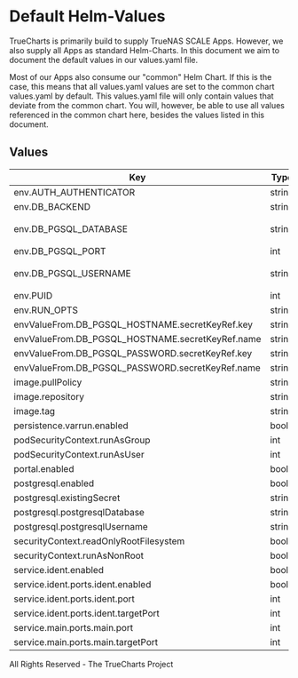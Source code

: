 # Default Helm-Values

TrueCharts is primarily build to supply TrueNAS SCALE Apps.
However, we also supply all Apps as standard Helm-Charts. In this document we aim to document the default values in our values.yaml file.

Most of our Apps also consume our "common" Helm Chart.
If this is the case, this means that all values.yaml values are set to the common chart values.yaml by default. This values.yaml file will only contain values that deviate from the common chart.
You will, however, be able to use all values referenced in the common chart here, besides the values listed in this document.

## Values

| Key | Type | Default | Description |
|-----|------|---------|-------------|
| env.AUTH_AUTHENTICATOR | string | `"Database"` |  |
| env.DB_BACKEND | string | `"PostgreSQL"` |  |
| env.DB_PGSQL_DATABASE | string | `"{{ .Values.postgresql.postgresqlDatabase }}"` |  |
| env.DB_PGSQL_PORT | int | `5432` |  |
| env.DB_PGSQL_USERNAME | string | `"{{ .Values.postgresql.postgresqlUsername }}"` |  |
| env.PUID | int | `568` |  |
| env.RUN_OPTS | string | `"--config-from-environment"` |  |
| envValueFrom.DB_PGSQL_HOSTNAME.secretKeyRef.key | string | `"plainhost"` |  |
| envValueFrom.DB_PGSQL_HOSTNAME.secretKeyRef.name | string | `"dbcreds"` |  |
| envValueFrom.DB_PGSQL_PASSWORD.secretKeyRef.key | string | `"postgresql-password"` |  |
| envValueFrom.DB_PGSQL_PASSWORD.secretKeyRef.name | string | `"dbcreds"` |  |
| image.pullPolicy | string | `"IfNotPresent"` |  |
| image.repository | string | `"tccr.io/truecharts/quassel-core"` |  |
| image.tag | string | `"v0.14.0"` |  |
| persistence.varrun.enabled | bool | `true` |  |
| podSecurityContext.runAsGroup | int | `0` |  |
| podSecurityContext.runAsUser | int | `0` |  |
| portal.enabled | bool | `false` |  |
| postgresql.enabled | bool | `true` |  |
| postgresql.existingSecret | string | `"dbcreds"` |  |
| postgresql.postgresqlDatabase | string | `"quassel-core"` |  |
| postgresql.postgresqlUsername | string | `"quassel-core"` |  |
| securityContext.readOnlyRootFilesystem | bool | `false` |  |
| securityContext.runAsNonRoot | bool | `false` |  |
| service.ident.enabled | bool | `true` |  |
| service.ident.ports.ident.enabled | bool | `true` |  |
| service.ident.ports.ident.port | int | `10113` |  |
| service.ident.ports.ident.targetPort | int | `10113` |  |
| service.main.ports.main.port | int | `4242` |  |
| service.main.ports.main.targetPort | int | `4242` |  |

All Rights Reserved - The TrueCharts Project
